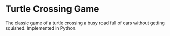 # Turtle Crossing Game

The classic game of a turtle crossing a busy road full of cars without getting squished. Implemented in Python.